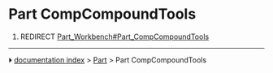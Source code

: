 # Part CompCompoundTools
1.  REDIRECT [Part_Workbench#Part_CompCompoundTools](Part_Workbench#Part_CompCompoundTools.md)



---
⏵ [documentation index](../README.md) > [Part](Part_Workbench.md) > Part CompCompoundTools
